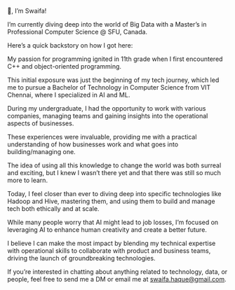 👋, I’m Swaifa!

I’m currently diving deep into the world of Big Data with a Master’s in Professional Computer Science @ SFU, Canada. 

Here’s a quick backstory on how I got here:

My passion for programming ignited in 11th grade when I first encountered C++ and object-oriented programming. 

This initial exposure was just the beginning of my tech journey, which led me to pursue a Bachelor of Technology in Computer Science from VIT Chennai, where I specialized in AI and ML. 

During my undergraduate, I had the opportunity to work with various companies, managing teams and gaining insights into the operational aspects of businesses. 

These experiences were invaluable, providing me with a practical understanding of how businesses work and what goes into building/managing one. 

The idea of using all this knowledge to change the world was both surreal and exciting, but I knew I wasn’t there yet and that there was still so much more to learn.

Today, I feel closer than ever to diving deep into specific technologies like Hadoop and Hive, mastering them, and using them to build and manage tech both ethically and at scale. 

While many people worry that AI might lead to job losses, I’m focused on leveraging AI to enhance human creativity and create a better future.

I believe I can make the most impact by blending my technical expertise with operational skills to collaborate with product and business teams, driving the launch of groundbreaking technologies.

If you’re interested in chatting about anything related to technology, data, or people, feel free to send me a DM or email me at swaifa.haque@gmail.com.
